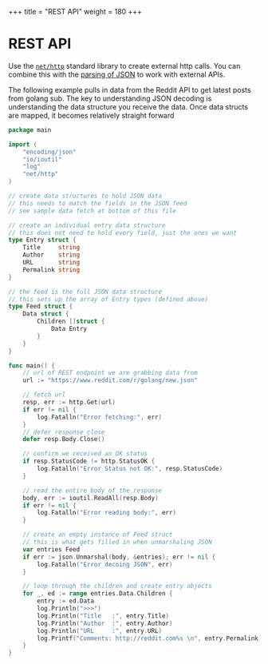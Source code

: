 +++
title = "REST API"
weight = 180
+++

# REST API

Use the [`net/http`](https://golang.org/pkg/net/http/) standard library to create external http calls. You can combine this with the [parsing of JSON](/working-with-go/json/) to work with external APIs.

The following example pulls in data from the Reddit API to get latest posts from golang sub. The key to understanding JSON decoding is understanding the data structure you receive the data. Once data structs are mapped, it becomes relatively straight forward

```go
package main

import (
    "encoding/json"
    "io/ioutil"
    "log"
    "net/http"
)

// create data structures to hold JSON data
// this needs to match the fields in the JSON feed
// see sample data fetch at bottom of this file

// create an individual entry data structure
// this does not need to hold every field, just the ones we want
type Entry struct {
    Title     string
    Author    string
    URL       string
    Permalink string
}

// the feed is the full JSON data structure
// this sets up the array of Entry types (defined above)
type Feed struct {
    Data struct {
        Children []struct {
            Data Entry
        }
    }
}

func main() {
    // url of REST endpoint we are grabbing data from
    url := "https://www.reddit.com/r/golang/new.json"

    // fetch url
    resp, err := http.Get(url)
    if err != nil {
        log.Fatalln("Error fetching:", err)
    }
    // defer response close
    defer resp.Body.Close()

    // confirm we received an OK status
    if resp.StatusCode != http.StatusOK {
        log.Fatalln("Error Status not OK:", resp.StatusCode)
    }

    // read the entire body of the response
    body, err := ioutil.ReadAll(resp.Body)
    if err != nil {
        log.Fatalln("Error reading body:", err)
    }

    // create an empty instance of Feed struct
    // this is what gets filled in when unmarshaling JSON
    var entries Feed
    if err := json.Unmarshal(body, &entries); err != nil {
        log.Fatalln("Error decoing JSON", err)
    }

    // loop through the children and create entry objects
    for _, ed := range entries.Data.Children {
        entry := ed.Data
        log.Println(">>>")
        log.Println("Title   :", entry.Title)
        log.Println("Author  :", entry.Author)
        log.Println("URL     :", entry.URL)
        log.Printf("Comments: http://reddit.com%s \n", entry.Permalink)
    }
}
```
